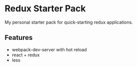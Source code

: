 # Redux Starter Pack
My personal starter pack for quick-starting redux applications.
## Features
* webpack-dev-server with hot reload
* react + redux
* less